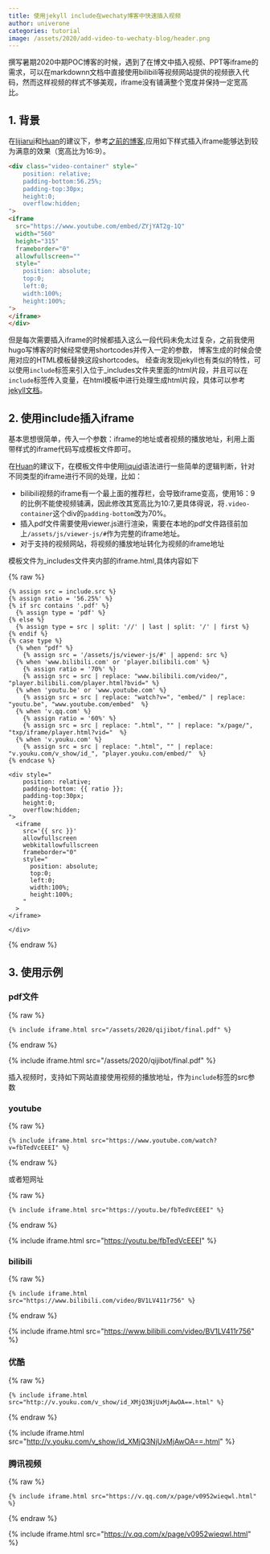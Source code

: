 ```yaml
---
title: 使用jekyll include在wechaty博客中快速插入视频
author: univerone
categories: tutorial
image: /assets/2020/add-video-to-wechaty-blog/header.png
---
```


撰写暑期2020中期POC博客的时候，遇到了在博文中插入视频、PPT等iframe的需求，可以在markdownn文档中直接使用bilibili等视频网站提供的视频嵌入代码，然而这样视频的样式不够美观，iframe没有铺满整个宽度并保持一定宽高比。

## 1. 背景

在[lijiarui](https://wechaty.js.org/developers/lijiarui/)和[Huan](https://wechaty.js.org/developers/huan/)的建议下，参考[之前的博客](https://wechaty.js.org/2020/05/19/qnamaker-juzi-bot-for-investors-rui/),应用如下样式插入iframe能够达到较为满意的效果（宽高比为16:9）。

```html
<div class="video-container" style="
    position: relative;
    padding-bottom:56.25%;
    padding-top:30px;
    height:0;
    overflow:hidden;
">
<iframe
  src="https://www.youtube.com/embed/ZYjYAT2g-1Q"
  width="560"
  height="315"
  frameborder="0"
  allowfullscreen=""
  style="
    position: absolute;
    top:0;
    left:0;
    width:100%;
    height:100%;
">
</iframe>
</div>
```

但是每次需要插入iframe的时候都插入这么一段代码未免太过复杂，之前我使用hugo写博客的时候经常使用shortcodes并传入一定的参数，
博客生成的时候会使用对应的HTML模板替换这段shortcodes。
经查询发现jekyll也有类似的特性，可以使用`include`标签来引入位于_includes文件夹里面的html片段，并且可以在`include`标签传入变量，在html模板中进行处理生成html片段，具体可以参考[jekyll文档](https://jekyllrb.com/docs/includes/)。

## 2. 使用include插入iframe

基本思想很简单，传入一个参数：iframe的地址或者视频的播放地址，利用上面带样式的iframe代码写成模板文件即可。

在[Huan](https://wechaty.js.org/developers/huan/)的建议下，在模板文件中使用[liquid](https://shopify.github.io/liquid/)语法进行一些简单的逻辑判断，针对不同类型的iframe进行不同的处理，比如：

* bilibili视频的iframe有一个最上面的推荐栏，会导致iframe变高，使用16：9的比例不能使视频铺满，因此修改其宽高比为10:7,更具体得说，将`.video-container`这个div的`padding-bottom`改为70%。
* 插入pdf文件需要使用viewer.js进行渲染，需要在本地的pdf文件路径前加上`/assets/js/viewer-js/#`作为完整的iframe地址。
* 对于支持的视频网站，将视频的播放地址转化为视频的iframe地址

模板文件为_includes文件夹内部的iframe.html,具体内容如下

{% raw %}

```liquid
{% assign src = include.src %}
{% assign ratio = '56.25%' %}
{% if src contains '.pdf' %}
  {% assign type = 'pdf' %}
{% else %}
  {% assign type = src | split: '//' | last | split: '/' | first %}
{% endif %}
{% case type %}
  {% when "pdf" %}
    {% assign src = '/assets/js/viewer-js/#' | append: src %}
  {% when 'www.bilibili.com' or 'player.bilibili.com' %}
    {% assign ratio = '70%' %}
    {% assign src = src | replace: "www.bilibili.com/video/", "player.bilibili.com/player.html?bvid=" %}
  {% when 'youtu.be' or 'www.youtube.com' %}
    {% assign src = src | replace: "watch?v=", "embed/" | replace: "youtu.be", "www.youtube.com/embed"  %}
  {% when 'v.qq.com' %}
    {% assign ratio = '60%' %}
    {% assign src = src | replace: ".html", "" | replace: "x/page/", "txp/iframe/player.html?vid="  %}
  {% when 'v.youku.com' %}
    {% assign src = src | replace: ".html", "" | replace: "v.youku.com/v_show/id_", "player.youku.com/embed/"  %}
{% endcase %}

<div style="
    position: relative;
    padding-bottom: {{ ratio }};
    padding-top:30px;
    height:0;
    overflow:hidden;
">
  <iframe
    src='{{ src }}'
    allowfullscreen
    webkitallowfullscreen
    frameborder="0"
    style="
      position: absolute;
      top:0;
      left:0;
      width:100%;
      height:100%;
    "
  >
</iframe>

</div>
```

{% endraw %}

## 3. 使用示例

### pdf文件

{% raw %}

```liquid
{% include iframe.html src="/assets/2020/qijibot/final.pdf" %}
```

{% endraw %}

{% include iframe.html src="/assets/2020/qijibot/final.pdf" %}

插入视频时，支持如下网站直接使用视频的播放地址，作为`include`标签的src参数

### youtube

{% raw %}

```liquid
{% include iframe.html src="https://www.youtube.com/watch?v=fbTedVcEEEI" %}
```

{% endraw %}

或者短网址

{% raw %}

```liquid
{% include iframe.html src="https://youtu.be/fbTedVcEEEI" %}
```

{% endraw %}

{% include iframe.html src="https://youtu.be/fbTedVcEEEI" %}

### bilibili

{% raw %}

```liquid
{% include iframe.html src="https://www.bilibili.com/video/BV1LV411r756" %}
```

{% endraw %}

{% include iframe.html src="https://www.bilibili.com/video/BV1LV411r756" %}

### 优酷

{% raw %}

```liquid
{% include iframe.html src="http://v.youku.com/v_show/id_XMjQ3NjUxMjAwOA==.html" %}
```

{% endraw %}

{% include iframe.html src="http://v.youku.com/v_show/id_XMjQ3NjUxMjAwOA==.html" %}

### 腾讯视频

{% raw %}

```liquid
{% include iframe.html src="https://v.qq.com/x/page/v0952wieqwl.html" %}
```

{% endraw %}

{% include iframe.html src="https://v.qq.com/x/page/v0952wieqwl.html" %}

